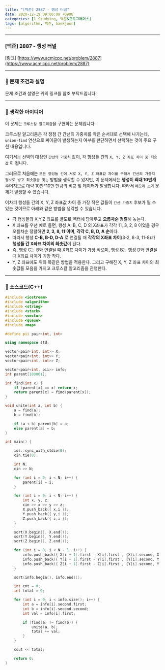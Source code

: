 ```yaml
---
title: "[백준] 2887 - 행성 터널"
date: 2020-12-19 09:00:00 +0900
categories: [1.Studying, 백준&프로그래머스]
tags: [algorithm, 백준, baekjoon]
---
```




------

### **[백준] 2887 - 행성 터널**

[링크] [https://www.acmicpc.net/problem/2887](https://www.acmicpc.net/problem/2887)

---

### **💎 문제 조건과 설명**

문제 조건과 설명은 위의 링크를 참조 부탁드립니다.

------



### **🚀 생각한 아이디어**

이 문제는 `크루스칼 알고리즘`을 구현하는 문제입니다.

크루스칼 알고리즘은 각 정점 간 간선의 가중치를 작은 순서대로 선택해 나가는데, `union-find` 연산으로 싸이클이 발생하는지 여부를 판단하면서 선택하는 것이 주요 구현 내용입니다.

여기서는 선택의 대상인 `간선의 가중치` 값이, 각 행성들 간의 `X, Y, Z 좌표 차이 중 최솟값` 이 됩니다.

그러므로 처음에는 `모든 행성들 간에 서로 X, Y, Z 좌표값 차이를 구해서 간선의 가중치 정보로 넣고 최솟값을 찾는` 방법을 생각할 수 있지만, 이 문제에서는 **행성이 최대 10만개** 주어지므로 대략 10만*10만 만큼의 비교 및 데이터가 발생합니다. 따라서 `메모리 초과` 문제가 발생할 수 있습니다.

어차피 행성들 간의 X, Y, Z 좌표값 차이 중 가장 작은 값들이 `간선 가중치` 후보가 될 수 있는 것이므로 아래와 같은 방법을 생각할 수 있습니다.

* 각 행성들의 X,Y,Z 좌표를 별도로 벡터에 담아두고 **오름차순 정렬**해 놓는다.
* X 좌표를 우선 예로 들면, 행성 A. B, C, D 의 X좌표가 각각 11, 3, 2, 8 이었을 경우 오름차순 정렬하면 **2, 3, 8, 11 이며, 각각 C, B, D, A 순**이다.
* 따라서 행성 **C-B, B-D, D-A** 로 연결될 때 **각각의 X좌표 차이**(3-2, 8-3, 11-8)가 **행성들 간 X좌표 차이의 최솟값**이 된다.
* 즉, 행성 C는 B와 연결될 때 X좌표 차이가 가장 작으며, 행성 B는 행성 D와 연결될 때 X좌표 차이가 가장 작다.
* Y, Z 좌표에도 위와 똑같은 방법을 적용한다. 그리고 구해진 X, Y, Z 좌표 차이의 최솟값들 모음을 가지고 크루스칼 알고리즘을 진행한다.



------

### **🚀 소스코드(C++)** 

```c++
#include <iostream>
#include <algorithm>
#include <string>
#include <stack>
#include <vector>
#include <queue>
#include <map>

#define pii pair<int, int>

using namespace std;

vector<pair<int, int>> X;
vector<pair<int, int>> Y;
vector<pair<int, int>> Z;

vector<pair<int, pii>> info;
int parent[100001];

int find(int x) {
	if (parent[x] == x) return x;
	return parent[x] = find(parent[x]);
}

void unite(int a, int b) {
	a = find(a);
	b = find(b);

	if (a < b) parent[b] = a;
	else parent[a] = b;
}

int main() {

	ios::sync_with_stdio(0);
	cin.tie(0);

	int N;
	cin >> N;

	for (int i = 0; i < N; i++) {
		parent[i] = i;
	}

	for (int i = 0; i < N; i++) {
		int x, y, z;
		cin >> x >> y >> z;
		X.push_back({ x,i });
		Y.push_back({ y,i });
		Z.push_back({ z,i });
	}

	sort(X.begin(), X.end());
	sort(Y.begin(), Y.end());
	sort(Z.begin(), Z.end());

	for (int i = 0; i < N - 1; i++) {
		info.push_back({ X[i + 1].first - X[i].first , {X[i].second, X[i + 1].second} });
		info.push_back({ Y[i + 1].first - Y[i].first , {Y[i].second, Y[i + 1].second} });
		info.push_back({ Z[i + 1].first - Z[i].first , {Y[i].second, Y[i + 1].second} });
	}

	sort(info.begin(), info.end());

	int cnt = 0;
	int total = 0;

	for (int i = 0; i < info.size(); i++) {
		int a = info[i].second.first;
		int b = info[i].second.second;
		int val = info[i].first;

		if (find(a) != find(b)) {
			unite(a, b);
			total += val;
		}
	}

	cout << total;

	return 0;
}
```

